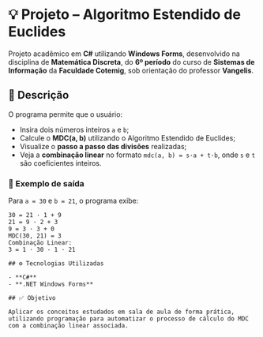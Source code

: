 # 💡 Projeto – Algoritmo Estendido de Euclides

Projeto acadêmico em **C#** utilizando **Windows Forms**, desenvolvido na disciplina de **Matemática Discreta**, do **6º período** do curso de **Sistemas de Informação** da **Faculdade Cotemig**, sob orientação do professor **Vangelis**.

## 📌 Descrição

O programa permite que o usuário:

- Insira dois números inteiros `a` e `b`;
- Calcule o **MDC(a, b)** utilizando o Algoritmo Estendido de Euclides;
- Visualize o **passo a passo das divisões** realizadas;
- Veja a **combinação linear** no formato `mdc(a, b) = s·a + t·b`, onde `s` e `t` são coeficientes inteiros.

### 🔢 Exemplo de saída

Para `a = 30` e `b = 21`, o programa exibe:

```text
30 = 21 · 1 + 9  
21 = 9 · 2 + 3  
9 = 3 · 3 + 0  
MDC(30, 21) = 3  
Combinação Linear:  
3 = 1 · 30 - 1 · 21

## ⚙️ Tecnologias Utilizadas

- **C#**
- **.NET Windows Forms**

## ✅ Objetivo

Aplicar os conceitos estudados em sala de aula de forma prática, utilizando programação para automatizar o processo de cálculo do MDC com a combinação linear associada.
